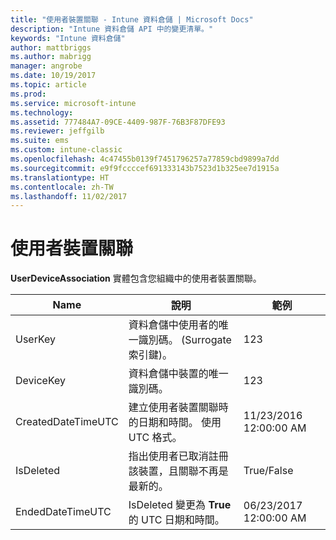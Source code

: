 ```yaml
---
title: "使用者裝置關聯 - Intune 資料倉儲 | Microsoft Docs"
description: "Intune 資料倉儲 API 中的變更清單。"
keywords: "Intune 資料倉儲"
author: mattbriggs
ms.author: mabrigg
manager: angrobe
ms.date: 10/19/2017
ms.topic: article
ms.prod: 
ms.service: microsoft-intune
ms.technology: 
ms.assetid: 777484A7-09CE-4409-987F-76B3F87DFE93
ms.reviewer: jeffgilb
ms.suite: ems
ms.custom: intune-classic
ms.openlocfilehash: 4c47455b0139f7451796257a77859cbd9899a7dd
ms.sourcegitcommit: e9f9fccccef691333143b7523d1b325ee7d1915a
ms.translationtype: HT
ms.contentlocale: zh-TW
ms.lasthandoff: 11/02/2017
---
```

# <a name="user-device-association"></a>使用者裝置關聯

**UserDeviceAssociation** 實體包含您組織中的使用者裝置關聯。

| Name               | 說明                                                                                      | 範例                |
|--------------------|--------------------------------------------------------------------------------------------------|------------------------|
| UserKey            | 資料倉儲中使用者的唯一識別碼。 (Surrogate 索引鍵)。                              | 123                    |
| DeviceKey          | 資料倉儲中裝置的唯一識別碼。                                            | 123                    |
| CreatedDateTimeUTC | 建立使用者裝置關聯時的日期和時間。 使用 UTC 格式。                                | 11/23/2016 12:00:00 AM |
| IsDeleted          | 指出使用者已取消註冊該裝置，且關聯不再是最新的。 | True/False             |
| EndedDateTimeUTC   | IsDeleted 變更為 **True** 的 UTC 日期和時間。                                              | 06/23/2017 12:00:00 AM |
